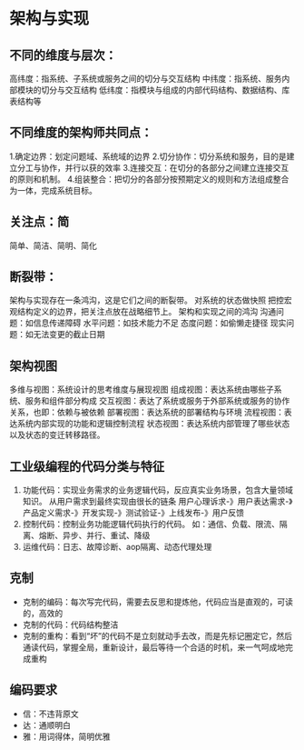 # 架构与实现
## 不同的维度与层次：
高纬度：指系统、子系统或服务之间的切分与交互结构
中纬度：指系统、服务内部模块的切分与交互结构
低纬度：指模块与组成的内部代码结构、数据结构、库表结构等
## 不同维度的架构师共同点：
1.确定边界：划定问题域、系统域的边界
2.切分协作：切分系统和服务，目的是建立分工与协作，并行以获的效率
3.连接交互：在切分的各部分之间建立连接交互的原则和机制。
4.组装整合：把切分的各部分按预期定义的规则和方法组成整合为一体，完成系统目标。
## 关注点：简
简单、简洁、简明、简化

## 断裂带：
架构与实现存在一条鸿沟，这是它们之间的断裂带。
对系统的状态做快照
把控宏观结构定义的边界，把关注点放在战略细节上。
架构和实现之间的鸿沟
沟通问题：如信息传递障碍
水平问题：如技术能力不足
态度问题：如偷懒走捷径
现实问题：如无法变更的截止日期

## 架构视图
多维与视图：系统设计的思考维度与展现视图
组成视图：表达系统由哪些子系统、服务和组件部分构成
交互视图：表达了系统或服务于外部系统或服务的协作关系，也即：依赖与被依赖
部署视图：表达系统的部署结构与环境
流程视图：表达系统内部实现的功能和逻辑控制流程
状态视图：表达系统内部管理了哪些状态以及状态的变迁转移路径。

## 工业级编程的代码分类与特征
1. 功能代码：实现业务需求的业务逻辑代码，反应真实业务场景，包含大量领域知识。
	从用户需求到最终实现由很长的链条
	用户心理诉求-》用户表达需求-》产品定义需求-》开发实现-》测试验证-》上线发布-》用户反馈
2. 控制代码：控制业务功能逻辑代码执行的代码。
	如：通信、负载、限流、隔离、熔断、异步、并行、重试、降级
3. 运维代码：日志、故障诊断、aop隔离、动态代理处理

## 克制
- 克制的编码：每次写完代码，需要去反思和提炼他，代码应当是直观的，可读的，高效的
- 克制的代码：代码结构整洁
- 克制的重构：看到“坏”的代码不是立刻就动手去改，而是先标记圈定它，然后通读代码，掌握全局，重新设计，最后等待一个合适的时机，来一气呵成地完成重构

## 编码要求
- 信：不违背原文
- 达：通顺明白
- 雅：用词得体，简明优雅
